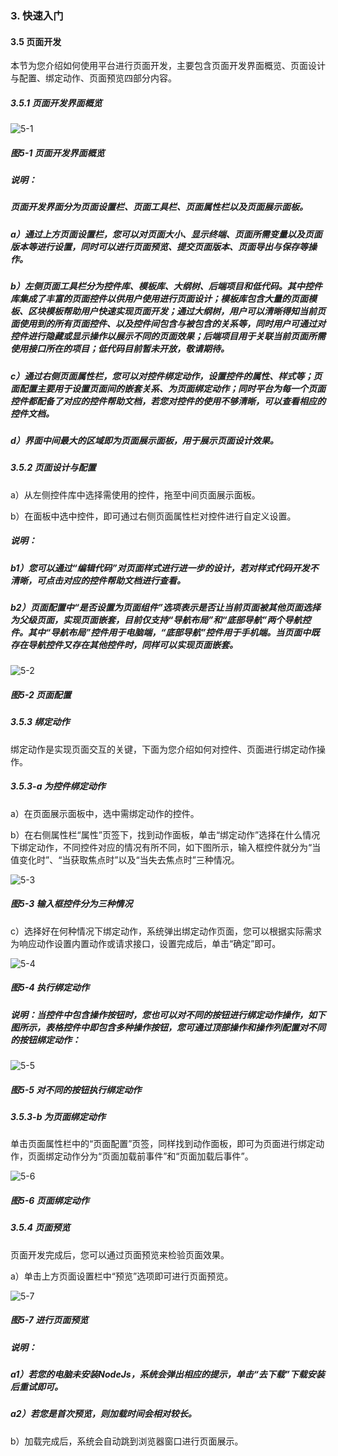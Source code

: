 ### 3. 快速入门

#### 3.5 页面开发

本节为您介绍如何使用平台进行页面开发，主要包含页面开发界面概览、页面设计与配置、绑定动作、页面预览四部分内容。

##### 3.5.1 页面开发界面概览

![5-1](https://www.feisuanyz.com/fspage/ksrm/ksrm_4_1.png)

##### 图5-1 页面开发界面概览

##### 说明：

##### 页面开发界面分为页面设置栏、页面工具栏、页面属性栏以及页面展示面板。

##### a）通过上方页面设置栏，您可以对页面大小、显示终端、页面所需变量以及页面版本等进行设置，同时可以进行页面预览、提交页面版本、页面导出与保存等操作。

##### b）左侧页面工具栏分为控件库、模板库、大纲树、后端项目和低代码。其中控件库集成了丰富的页面控件以供用户使用进行页面设计；模板库包含大量的页面模板、区块模板帮助用户快速实现页面开发；通过大纲树，用户可以清晰得知当前页面使用到的所有页面控件、以及控件间包含与被包含的关系等，同时用户可通过对控件进行隐藏或显示操作以展示不同的页面效果；后端项目用于关联当前页面所需使用接口所在的项目；低代码目前暂未开放，敬请期待。

##### c）通过右侧页面属性栏，您可以对控件绑定动作，设置控件的属性、样式等；页面配置主要用于设置页面间的嵌套关系、为页面绑定动作；同时平台为每一个页面控件都配备了对应的控件帮助文档，若您对控件的使用不够清晰，可以查看相应的控件文档。

##### d）界面中间最大的区域即为页面展示面板，用于展示页面设计效果。

##### 3.5.2 页面设计与配置

a）从左侧控件库中选择需使用的控件，拖至中间页面展示面板。

b）在面板中选中控件，即可通过右侧页面属性栏对控件进行自定义设置。

##### 说明：

##### b1）您可以通过“编辑代码”对页面样式进行进一步的设计，若对样式代码开发不清晰，可点击对应的控件帮助文档进行查看。

##### b2）页面配置中“是否设置为页面组件”选项表示是否让当前页面被其他页面选择为父级页面，实现页面嵌套，目前仅支持“导航布局”和“底部导航”两个导航控件。其中“导航布局”控件用于电脑端，“底部导航”控件用于手机端。当页面中既存在导航控件又存在其他控件时，同样可以实现页面嵌套。

![5-2](https://www.feisuanyz.com/fspage/ksrm/ksrm_4_2.png)

##### 图5-2 页面配置

##### 3.5.3 绑定动作

绑定动作是实现页面交互的关键，下面为您介绍如何对控件、页面进行绑定动作操作。

##### 3.5.3-a 为控件绑定动作

a）在页面展示面板中，选中需绑定动作的控件。

b）在右侧属性栏“属性”页签下，找到动作面板，单击“绑定动作”选择在什么情况下绑定动作，不同控件对应的情况有所不同，如下图所示，输入框控件就分为“当值变化时”、“当获取焦点时”以及“当失去焦点时”三种情况。

![5-3](https://www.feisuanyz.com/fspage/ksrm/ksrm_4_3.png)

##### 图5-3 输入框控件分为三种情况

c）选择好在何种情况下绑定动作，系统弹出绑定动作页面，您可以根据实际需求为响应动作设置内置动作或请求接口，设置完成后，单击“确定”即可。

![5-4](https://www.feisuanyz.com/fspage/ksrm/ksrm_4_4.png)

##### 图5-4 执行绑定动作

##### 说明：当控件中包含操作按钮时，您也可以对不同的按钮进行绑定动作操作，如下图所示，表格控件中即包含多种操作按钮，您可通过顶部操作和操作列配置对不同的按钮绑定动作：

![5-5](https://www.feisuanyz.com/fspage/ksrm/ksrm_4_5.png)

##### 图5-5 对不同的按钮执行绑定动作

##### 3.5.3-b 为页面绑定动作

单击页面属性栏中的“页面配置”页签，同样找到动作面板，即可为页面进行绑定动作，页面绑定动作分为“页面加载前事件”和“页面加载后事件”。

![5-6](https://www.feisuanyz.com/fspage/ksrm/ksrm_4_6.png)

##### 图5-6 页面绑定动作

##### 3.5.4 页面预览

页面开发完成后，您可以通过页面预览来检验页面效果。

a）单击上方页面设置栏中“预览”选项即可进行页面预览。

![5-7](https://www.feisuanyz.com/fspage/ksrm/ksrm_4_7.png)

##### 图5-7 进行页面预览

##### 说明：

##### a1）若您的电脑未安装NodeJs，系统会弹出相应的提示，单击“去下载”下载安装后重试即可。

##### a2）若您是首次预览，则加载时间会相对较长。

b）加载完成后，系统会自动跳到浏览器窗口进行页面展示。
